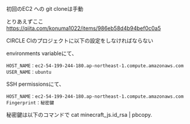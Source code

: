 初回のEC2 への git cloneは手動

とりあえずここ
https://qiita.com/konuma1022/items/986eb58d4b94bef0c0a5

CIRCLE CIのプロジェクトに以下の設定をしなければならない

environments variableにて、
```
HOST_NAME：ec2-54-199-244-180.ap-northeast-1.compute.amazonaws.com
USER_NAME：ubuntu
```
SSH permissionsにて、
```
HOST_NAME：ec2-54-199-244-180.ap-northeast-1.compute.amazonaws.com
Fingerprint：秘密鍵
```
秘密鍵は以下のコマンドで
cat minecraft_js.id_rsa | pbcopy.
